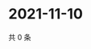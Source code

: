 # 2021-11-10

共 0 条

<!-- BEGIN WEIBO -->
<!-- 最后更新时间 Wed Nov 10 2021 09:51:15 GMT+0800 (China Standard Time) -->

<!-- END WEIBO -->
